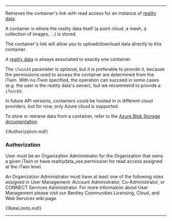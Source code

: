 
---
Retrieves the container's link with read access for an instance of [reality data](https://www.itwinjs.org/learning/glossary/#realitydata).

A container is where the reality data itself (a point cloud, a mesh, a collection of images, ...) is stored.

The container's link will allow you to upload/download data directly to this container.

A [reality data](https://www.itwinjs.org/learning/glossary/#realitydata) is always associated to exactly one container.

The `iTwinId` parameter is optional, but it is preferable to provide it, because the permissions used to access the container are determined from the iTwin. With no iTwin specified, the operation can succeed in some cases (e.g. the user is the reality data's owner), but we recommend to provide a `iTwinId`.

In future API versions, containers could be hosted in in different cloud providers, but for now, only Azure cloud is supported.

To store or retrieve data from a container, refer to the [Azure Blob Storage documentation](https://docs.microsoft.com/en-us/azure/storage/blobs/).

{!Authorization.md!}

### Authorization
User must be an Organization Administrator for the Organization that owns a given iTwin or have realitydata_use permission for read access assigned at the iTwin level.

An Organization Administrator must have at least one of the following roles assigned in User Management: Account Administrator, Co-Administrator, or CONNECT Services Administrator. For more information about User Management please visit our Bentley Communities Licensing, Cloud, and Web Services wiki page.

{!RateLimits.md!}

---
